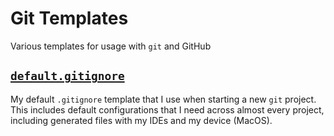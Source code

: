 # Git Templates

Various templates for usage with `git` and GitHub

## [`default.gitignore`](default.gitignore)
My default `.gitignore` template that I use when starting a new `git` project. This includes default configurations 
that I need across almost every project, including generated files with my IDEs and my device (MacOS).
